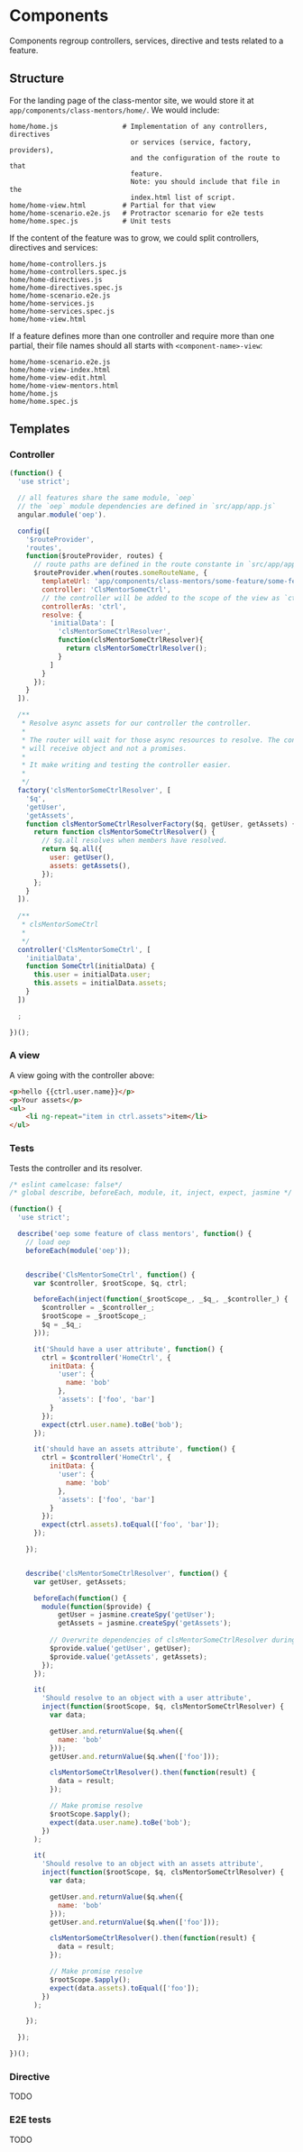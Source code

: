 # Components

Components regroup controllers, services, directive and tests related
to a feature.


## Structure

For the landing page of the class-mentor site, we would store it at 
`app/components/class-mentors/home/`. We would include:

    home/home.js                # Implementation of any controllers, directives
                                  or services (service, factory, providers),
                                  and the configuration of the route to that 
                                  feature.
                                  Note: you should include that file in the 
                                  index.html list of script.
    home/home-view.html 		# Partial for that view
    home/home-scenario.e2e.js 	# Protractor scenario for e2e tests
    home/home.spec.js 			# Unit tests


If the content of the feature was to grow, we could split controllers, directives
and services:

    home/home-controllers.js
    home/home-controllers.spec.js
    home/home-directives.js
    home/home-directives.spec.js
    home/home-scenario.e2e.js
    home/home-services.js
    home/home-services.spec.js
    home/home-view.html 


If a feature defines more than one controller and require more than one 
partial, their file names should all starts with `<component-name>-view`:

    home/home-scenario.e2e.js
    home/home-view-index.html
    home/home-view-edit.html
    home/home-view-mentors.html
    home/home.js
    home/home.spec.js


## Templates


### Controller

```js
(function() {
  'use strict';

  // all features share the same module, `oep`
  // the `oep` module dependencies are defined in `src/app/app.js`
  angular.module('oep').

  config([
    '$routeProvider',
    'routes',
    function($routeProvider, routes) {
      // route paths are defined in the route constante in `src/app/app.js`
      $routeProvider.when(routes.someRouteName, {
        templateUrl: 'app/components/class-mentors/some-feature/some-feature-view.html',
        controller: 'ClsMentorSomeCtrl',
        // the controller will be added to the scope of the view as `ctrl`
        controllerAs: 'ctrl',
        resolve: {
          'initialData': [
            'clsMentorSomeCtrlResolver',
            function(clsMentorSomeCtrlResolver){
              return clsMentorSomeCtrlResolver();
            }
          ]
        }
      });
    }
  ]).

  /**
   * Resolve async assets for our controller the controller.
   *
   * The router will wait for those async resources to resolve. The controller
   * will receive object and not a promises.
   *
   * It make writing and testing the controller easier.
   * 
   */
  factory('clsMentorSomeCtrlResolver', [
    '$q',
    'getUser',
    'getAssets',
    function clsMentorSomeCtrlResolverFactory($q, getUser, getAssets) {
      return function clsMentorSomeCtrlResolver() {
        // $q.all resolves when members have resolved.
        return $q.all({
          user: getUser(),
          assets: getAssets(),
        });
      };
    }
  ]).
  
  /**
   * clsMentorSomeCtrl
   *
   */
  controller('ClsMentorSomeCtrl', [
    'initialData',
    function SomeCtrl(initialData) {
      this.user = initialData.user;
      this.assets = initialData.assets;
    }
  ])

  ;

})();
```


### A view

A view going with the controller above:
```html
<p>hello {{ctrl.user.name}}</p>
<p>Your assets</p>
<ul>
	<li ng-repeat="item in ctrl.assets">item</li>
</ul>
```

### Tests

Tests the controller and its resolver.
```js
/* eslint camelcase: false*/
/* global describe, beforeEach, module, it, inject, expect, jasmine */

(function() {
  'use strict';

  describe('oep some feature of class mentors', function() {
    // load oep
    beforeEach(module('oep'));


    describe('ClsMentorSomeCtrl', function() {
      var $controller, $rootScope, $q, ctrl;

      beforeEach(inject(function(_$rootScope_, _$q_, _$controller_) {
        $controller = _$controller_;
        $rootScope = _$rootScope_;
        $q = _$q_;
      }));

      it('Should have a user attribute', function() {
        ctrl = $controller('HomeCtrl', {
          initData: {
            'user': {
              name: 'bob'
            },
            'assets': ['foo', 'bar']
          }
        });
        expect(ctrl.user.name).toBe('bob');
      });

      it('should have an assets attribute', function() {
        ctrl = $controller('HomeCtrl', {
          initData: {
            'user': {
              name: 'bob'
            },
            'assets': ['foo', 'bar']
          }
        });
        expect(ctrl.assets).toEqual(['foo', 'bar']);
      });

    });


    describe('clsMentorSomeCtrlResolver', function() {
      var getUser, getAssets;

      beforeEach(function() {
        module(function($provide) {
        	getUser = jasmine.createSpy('getUser');
    	    getAssets = jasmine.createSpy('getAssets');
          
          // Overwrite dependencies of clsMentorSomeCtrlResolver during the test.
          $provide.value('getUser', getUser);
          $provide.value('getAssets', getAssets);
        });
      });

      it(
        'Should resolve to an object with a user attribute',
        inject(function($rootScope, $q, clsMentorSomeCtrlResolver) {
          var data;

          getUser.and.returnValue($q.when({
            name: 'bob'
          }));
          getUser.and.returnValue($q.when(['foo']));

          clsMentorSomeCtrlResolver().then(function(result) {
            data = result;
          });

          // Make promise resolve
          $rootScope.$apply();
          expect(data.user.name).toBe('bob');
        })
      );

      it(
        'Should resolve to an object with an assets attribute',
        inject(function($rootScope, $q, clsMentorSomeCtrlResolver) {
          var data;

          getUser.and.returnValue($q.when({
            name: 'bob'
          }));
          getUser.and.returnValue($q.when(['foo']));

          clsMentorSomeCtrlResolver().then(function(result) {
            data = result;
          });

          // Make promise resolve
          $rootScope.$apply();
          expect(data.assets).toEqual(['foo']);
        })
      );

    });

  });

})();
```

### Directive

TODO


### E2E tests

TODO